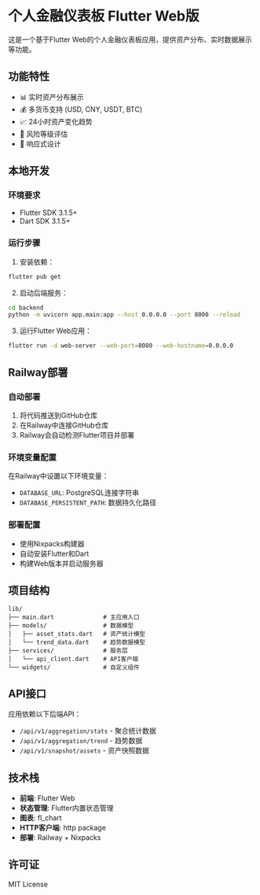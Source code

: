 # 个人金融仪表板 Flutter Web版

这是一个基于Flutter Web的个人金融仪表板应用，提供资产分布、实时数据展示等功能。

## 功能特性

- 📊 实时资产分布展示
- 💰 多货币支持 (USD, CNY, USDT, BTC)
- 📈 24小时资产变化趋势
- 🎯 风险等级评估
- 📱 响应式设计

## 本地开发

### 环境要求
- Flutter SDK 3.1.5+
- Dart SDK 3.1.5+

### 运行步骤
1. 安装依赖：
```bash
flutter pub get
```

2. 启动后端服务：
```bash
cd backend
python -m uvicorn app.main:app --host 0.0.0.0 --port 8000 --reload
```

3. 运行Flutter Web应用：
```bash
flutter run -d web-server --web-port=8080 --web-hostname=0.0.0.0
```

## Railway部署

### 自动部署
1. 将代码推送到GitHub仓库
2. 在Railway中连接GitHub仓库
3. Railway会自动检测Flutter项目并部署

### 环境变量配置
在Railway中设置以下环境变量：
- `DATABASE_URL`: PostgreSQL连接字符串
- `DATABASE_PERSISTENT_PATH`: 数据持久化路径

### 部署配置
- 使用Nixpacks构建器
- 自动安装Flutter和Dart
- 构建Web版本并启动服务器

## 项目结构

```
lib/
├── main.dart              # 主应用入口
├── models/                # 数据模型
│   ├── asset_stats.dart   # 资产统计模型
│   └── trend_data.dart    # 趋势数据模型
├── services/              # 服务层
│   └── api_client.dart    # API客户端
└── widgets/               # 自定义组件
```

## API接口

应用依赖以下后端API：
- `/api/v1/aggregation/stats` - 聚合统计数据
- `/api/v1/aggregation/trend` - 趋势数据
- `/api/v1/snapshot/assets` - 资产快照数据

## 技术栈

- **前端**: Flutter Web
- **状态管理**: Flutter内置状态管理
- **图表**: fl_chart
- **HTTP客户端**: http package
- **部署**: Railway + Nixpacks

## 许可证

MIT License
